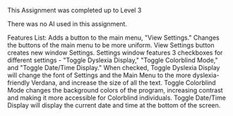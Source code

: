 
This Assignment was completed up to Level 3

There was no AI used in this assignment. 

Features List:
Adds a button to the main menu, "View Settings." Changes the buttons of the main menu to be more uniform. View Settings button creates new window Settings. Settings window features 3 checkboxes for different settings - "Toggle Dyslexia Display," "Toggle Colorblind Mode," and "Toggle Date/Time Display." When checked, Toggle Dyslexia Display will change the font of Settings and the Main Menu to the more dyslexia-friendly Verdana, and increase the size of all the text. Toggle Colorblind Mode changes the background colors of the program, increasing contrast and making it more accessible for Colorblind individuals. Toggle Date/Time Display will display the current date and time at the bottom of the screen. 

